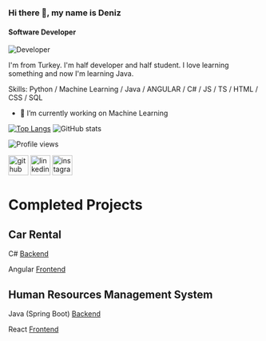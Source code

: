 ### Hi there 👋, my name is Deniz
#### Software Developer
![Developer](https://static.pingcap.com/files/2022/12/05072707/chatGPT-GitHub-banner.jpg)

I'm from Turkey. I'm half developer and half student. I love learning something and now I'm learning Java.

Skills: Python / Machine Learning / Java / ANGULAR / C# / JS / TS / HTML / CSS / SQL

- 🔭 I’m currently working on Machine Learning

[![Top Langs](https://github-readme-stats.vercel.app/api/top-langs/?username=denizbilgin)](https://github.com/anuraghazra/github-readme-stats)
![GitHub stats](https://github-readme-stats.vercel.app/api?username=denizbilgin&show_icons=true)  

![Profile views](https://gpvc.arturio.dev/denizbilgin)    


[<img src='https://cdn.jsdelivr.net/npm/simple-icons@3.0.1/icons/github.svg' alt='github' height='40'>](https://github.com/denizbilgin)  [<img src='https://cdn.jsdelivr.net/npm/simple-icons@3.0.1/icons/linkedin.svg' alt='linkedin' height='40'>](https://www.linkedin.com/in/deniz-bilgin-763177207/)  [<img src='https://cdn.jsdelivr.net/npm/simple-icons@3.0.1/icons/instagram.svg' alt='instagram' height='40'>](https://www.instagram.com/denizb04/)

# Completed Projects


## Car Rental

C# [Backend](https://github.com/denizbilgin/CarRental)

Angular [Frontend](https://github.com/denizbilgin/CarRental-Front-End)

## Human Resources Management System

Java (Spring Boot) [Backend](https://github.com/denizbilgin/HRMS)

React [Frontend](https://github.com/denizbilgin/HRMS-Frontend)





